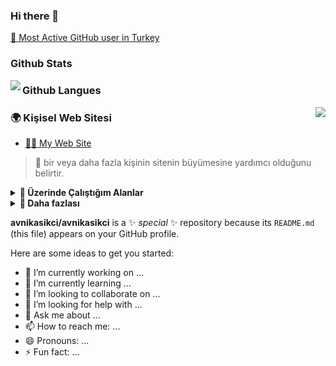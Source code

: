 ### Hi there 👋


[🥇 Most Active GitHub user in Turkey](https://commits.top/turkey.html)


### Github Stats
<img align='left' src="https://github-readme-stats.vercel.app/api?username=avnikasikci&show_icons=true&theme=gruvbox">

### Github Langues
<img  align='right' src="https://github-readme-stats.vercel.app/api/top-langs/?username=avnikasikci&layout=compact">

<!-- [![Top Langs](https://github-readme-stats.vercel.app/api/top-langs/?username=avnikasikci&layout=compact)](https://github.com/avnikasikci/github-readme-stats) -->


### 🌍 Kişisel Web Sitesi

- [🙋‍♂️ My Web Site](https://avnikasikci.studio/#/)
> 🤝 bir veya daha fazla kişinin sitenin büyümesine yardımcı olduğunu belirtir.

<details>
    <summary><b>🌟 Üzerinde Çalıştığım Alanlar</b></summary>
  <br>

  - 🐍 Python: websocket_client, request, mouse, keyboard, instabot, pynput, logger, colorlog, subprocess, pathlib, os, platform, selenium, threding, oop, CI, pytest, unittest, doctest, package, ahk-wrapper
  - 👨‍💻 Autohotkey: window automation (show, hide, pin, transparent), clipboard, hotkey, hotstring, menubar, icon
  - ☕ Java / Kotlin: Thread, Listeners, JavaFX, RoomDB, Broadcast, Intent, Activity, Events, RcycleView, CardView
  - 🌃 VS Code: Theme extension, shortcuts, syntax extensions
  - 🌄 Intellij: Theme extension, VS Code Keymap shortcuts

  > 💁‍♂️ Daha detaylı bilgi için [🌟 avnikasikci.studio](https://avnikasikci.studio/) üzerindeki sayfalarıma bakabilirsiniz

</details>

<details>
    <summary><b>🧐 Daha fazlası</b></summary>
  <br>

  - 💁‍♂️ dahada detaylı bilgi 
  [🌟avnikasikci.studio](https://avnikasikci.studio/about/#/) üzerindeki blog yazılarıma ve projelerime bakabilirsiniz

</details>


**avnikasikci/avnikasikci** is a ✨ _special_ ✨ repository because its `README.md` (this file) appears on your GitHub profile.

Here are some ideas to get you started:

- 🔭 I’m currently working on ...
- 🌱 I’m currently learning ...
- 👯 I’m looking to collaborate on ...
- 🤔 I’m looking for help with ...
- 💬 Ask me about ...
- 📫 How to reach me: ...
- 😄 Pronouns: ...
- ⚡ Fun fact: ...




<!--
**avnikasikci/avnikasikci** is a ✨ _special_ ✨ repository because its `README.md` (this file) appears on your GitHub profile.

Here are some ideas to get you started:

- 🔭 I’m currently working on ...
- 🌱 I’m currently learning ...
- 👯 I’m looking to collaborate on ...
- 🤔 I’m looking for help with ...
- 💬 Ask me about ...
- 📫 How to reach me: ...
- 😄 Pronouns: ...
- ⚡ Fun fact: ...
-->
